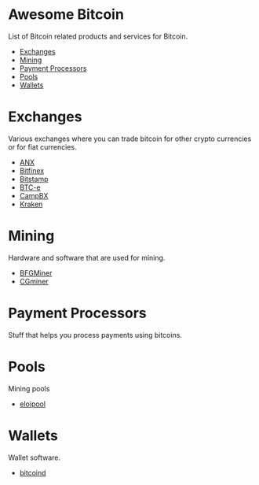 Awesome Bitcoin
===============

List of Bitcoin related products and services for Bitcoin.

- [Exchanges](#exchanges)
- [Mining](#mining)
- [Payment Processors](#payment-processors)
- [Pools](#pools)
- [Wallets](#wallets)

# Exchanges
Various exchanges where you can trade bitcoin for other crypto currencies or
for fiat currencies.

* [ANX](https://anxbtc.com/)
* [Bitfinex](https://www.bitfinex.com/)
* [Bitstamp](https://www.bitstamp.net/)
* [BTC-e](https://btc-e.com/)
* [CampBX](https://campbx.com/)
* [Kraken](https://www.kraken.com/)

# Mining
Hardware and software that are used for mining.

* [BFGMiner](https://github.com/luke-jr/bfgminer)
* [CGminer](https://github.com/ckolivas/cgminer)

# Payment Processors
Stuff that helps you process payments using bitcoins.

# Pools
Mining pools

* [eloipool](https://gitorious.org/bitcoin/eloipool)

# Wallets
Wallet software.

* [bitcoind](https://github.com/bitcoin/bitcoin/)
